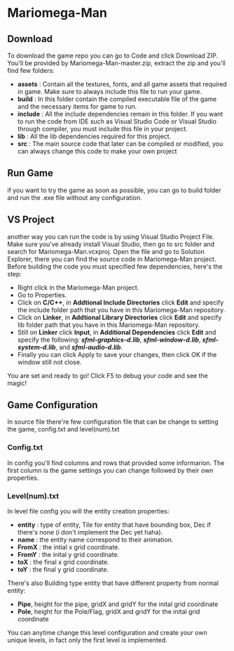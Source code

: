 # Mariomega-Man

## Download
To download the game repo you can go to Code and click Download ZIP. You'll be provided by Mariomega-Man-master.zip, extract the zip and you'll find few folders:

- **assets**    : Contain all the textures, fonts, and all game assets that required in game. Make sure to always include this file to run your game.
- **build**     : In this folder contain the compiled executable file of the game and the necessary items for game to run.
- **include**   : All the include dependencies remain in this folder. If you want to run the code from IDE such as Visual Studio Code or Visual Studio through compiler, you must include this file in your project.
- **lib**       : All the lib dependencies required for this project.
- **src**       : The main source code that later can be compiled or modified, you can always change this code to make your own project

## Run Game
if you want to try the game as soon as possible, you can go to build folder and run the .exe file without any configuration.

## VS Project
another way you can run the code is by using Visual Studio Project File. Make sure you've already install Visual Studio, then go to src folder and search for Mariomega-Man.vcxproj. Open the file and go to Solution Explorer, there you can find the source code in Mariomega-Man project. Before building the code you must specified few dependencies, here's the step:

- Right click in the Mariomega-Man project.
- Go to Properties.
- Click on **C/C++**, in **Addtional Include Directories** click **Edit** and specify the include folder path that you have in this Mariomega-Man repository.
- Click on **Linker**, in **Addtional Library Directories** click **Edit** and specify lib folder path that you have in this Mariomega-Man repository.
- Still on **Linker** click **Input**, in **Additional Dependencies** click **Edit** and specify the following: _**sfml-graphics-d.lib**_, _**sfml-window-d.lib**_, _**sfml-system-d.lib**_, and _**sfml-audio-d.lib**_.
- Finally you can click Apply to save your changes, then click OK if the window still not close.

You are set and ready to go! Click F5 to debug your code and see the magic!

## Game Configuration
In source file there're few configuration file that can be change to setting the game, config.txt and level(num).txt

### Config.txt
In config you'll find columns and rows that provided some informarion. The first column is the game settings you can change followed by their own properties.

### Level(num).txt
In level file config you will the entity creation properties:

- **entity**  : type of entity, Tile for entity that have bounding box, Dec if there's none (i don't implement the Dec yet haha).
- **name**    : the entity name correspond to their animation.
- **FromX**   : the intial x grid coordinate.
- **FromY**   : the inital y grid coordinate.
- **toX**     : the final x grid coordinate.
- **toY**     : the final y grid coordinate.

There's also Building type entity that have different property from normal entity:
- **Pipe**, height for the pipe, gridX and gridY for the inital grid coordinate
- **Pole**, height for the Pole/Flag, gridX and gridY for the inital grid coordinate

You can anytime change this level configuration and create your own unique levels, in fact only the first level is implemented.
